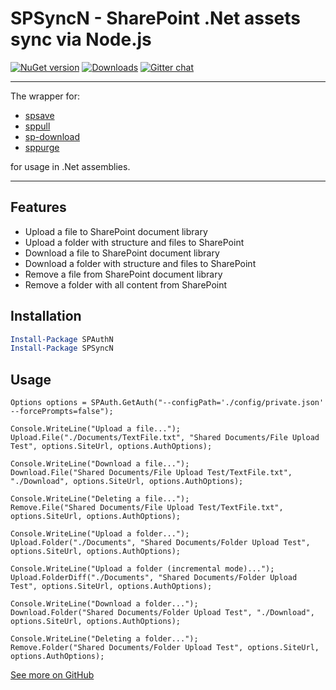 # SPSyncN - SharePoint .Net assets sync via Node.js

[![NuGet version](https://img.shields.io/nuget/v/SPSyncN.svg)](https://www.nuget.org/packages/SPSyncN)
[![Downloads](https://img.shields.io/nuget/dt/SPSyncN.svg)](https://www.nuget.org/packages/SPSyncN)
[![Gitter chat](https://badges.gitter.im/gitterHQ/gitter.png)](https://gitter.im/sharepoint-node/Lobby)

---

The wrapper for:

- [spsave](https://www.npmjs.com/package/spsave)
- [sppull](https://www.npmjs.com/package/sppull)
- [sp-download](https://www.npmjs.com/package/sp-download)
- [sppurge](https://www.npmjs.com/package/sppurge)

for usage in .Net assemblies.

---

## Features

- Upload a file to SharePoint document library
- Upload a folder with structure and files to SharePoint
- Download a file to SharePoint document library
- Download a folder with structure and files to SharePoint
- Remove a file from SharePoint document library
- Remove a folder with all content from SharePoint

## Installation

```PowerShell
Install-Package SPAuthN
Install-Package SPSyncN
```

## Usage

```CSharp
Options options = SPAuth.GetAuth("--configPath='./config/private.json' --forcePrompts=false");

Console.WriteLine("Upload a file...");
Upload.File("./Documents/TextFile.txt", "Shared Documents/File Upload Test", options.SiteUrl, options.AuthOptions);

Console.WriteLine("Download a file...");
Download.File("Shared Documents/File Upload Test/TextFile.txt", "./Download", options.SiteUrl, options.AuthOptions);

Console.WriteLine("Deleting a file...");
Remove.File("Shared Documents/File Upload Test/TextFile.txt", options.SiteUrl, options.AuthOptions);

Console.WriteLine("Upload a folder...");
Upload.Folder("./Documents", "Shared Documents/Folder Upload Test", options.SiteUrl, options.AuthOptions);

Console.WriteLine("Upload a folder (incremental mode)...");
Upload.FolderDiff("./Documents", "Shared Documents/Folder Upload Test", options.SiteUrl, options.AuthOptions);

Console.WriteLine("Download a folder...");
Download.Folder("Shared Documents/Folder Upload Test", "./Download", options.SiteUrl, options.AuthOptions);

Console.WriteLine("Deleting a folder...");
Remove.Folder("Shared Documents/Folder Upload Test", options.SiteUrl, options.AuthOptions);
```

[See more on GitHub](https://github.com/koltyakov/SPSyncN)